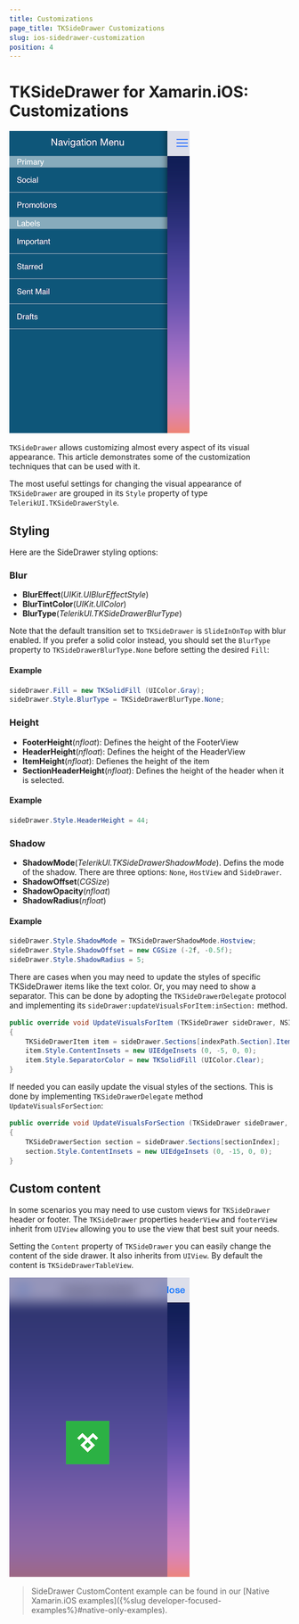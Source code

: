 ```yaml
---
title: Customizations
page_title: TKSideDrawer Customizations
slug: ios-sidedrawer-customization
position: 4
---
```


# TKSideDrawer for Xamarin.iOS: Customizations 

<img src="../images/sidedrawer-customizations001.png"/>

<code>TKSideDrawer</code> allows customizing almost every aspect of its visual appearance. This article demonstrates some of the customization techniques that can be used with it.

The most useful settings for changing the visual appearance of <code>TKSideDrawer</code> are grouped in its <code>Style</code> property of type `TelerikUI.TKSideDrawerStyle`.

## Styling

Here are the SideDrawer styling options:

### Blur

- **BlurEffect**(*UIKit.UIBlurEffectStyle*)
- **BlurTintColor**(*UIKit.UIColor*)
- **BlurType**(*TelerikUI.TKSideDrawerBlurType*)

Note that the default transition set to <code>TKSideDrawer</code> is `SlideInOnTop` with blur enabled. If you prefer a solid color instead, you should set the <code>BlurType</code> property to <code>TKSideDrawerBlurType.None</code> before setting the desired <code>Fill</code>:

#### Example

```C#
sideDrawer.Fill = new TKSolidFill (UIColor.Gray);
sideDrawer.Style.BlurType = TKSideDrawerBlurType.None;
```

### Height

- **FooterHeight**(*nfloat*): Defines the height of the FooterView
- **HeaderHeight**(*nfloat*): Defines the height of the HeaderView
- **ItemHeight**(*nfloat*): Defienes the height of the item
- **SectionHeaderHeight**(*nfloat*): Defines the height of the header when it is selected.

#### Example

```C#
sideDrawer.Style.HeaderHeight = 44;
```

### Shadow

- **ShadowMode**(*TelerikUI.TKSideDrawerShadowMode*). Defins the mode of the shadow. There are three options: `None`, `HostView` and `SideDrawer`.
- **ShadowOffset**(*CGSize*)
- **ShadowOpacity**(*nfloat*)
- **ShadowRadius**(*nfloat*)

#### Example

```C#
sideDrawer.Style.ShadowMode = TKSideDrawerShadowMode.Hostview;
sideDrawer.Style.ShadowOffset = new CGSize (-2f, -0.5f);
sideDrawer.Style.ShadowRadius = 5;
```

There are cases when you may need to update the styles of specific TKSideDrawer items like the text color. Or, you may need to show a separator. This can be done by adopting the <code>TKSideDrawerDelegate</code> protocol and implementing its <code>sideDrawer:updateVisualsForItem:inSection:</code> method.

```C#
public override void UpdateVisualsForItem (TKSideDrawer sideDrawer, NSIndexPath indexPath)
{
    TKSideDrawerItem item = sideDrawer.Sections[indexPath.Section].Items[indexPath.Item];
    item.Style.ContentInsets = new UIEdgeInsets (0, -5, 0, 0);
    item.Style.SeparatorColor = new TKSolidFill (UIColor.Clear);
}
```

If needed you can easily update the visual styles of the sections. This is done by implementing <code>TKSideDrawerDelegate</code> method <code>UpdateVisualsForSection</code>:

```C#
public override void UpdateVisualsForSection (TKSideDrawer sideDrawer, int sectionIndex)
{
    TKSideDrawerSection section = sideDrawer.Sections[sectionIndex];
    section.Style.ContentInsets = new UIEdgeInsets (0, -15, 0, 0);
}
```

## Custom content

In some scenarios you may need to use custom views for <code>TKSideDrawer</code> header or footer. The <code>TKSideDrawer</code> properties <code>headerView</code> and <code>footerView</code> inherit from <code>UIView</code> allowing you to use the view that best suit your needs.

Setting the <code>Content</code> property of <code>TKSideDrawer</code> you can easily change the content of the side drawer. It also inherits from <code>UIView</code>. By default the content is <code>TKSideDrawerTableView</code>.

<img src= "../images/sidedrawer-customizations002.png"/>

> SideDrawer CustomContent example can be found in our [Native Xamarin.iOS examples]({%slug developer-focused-examples%}#native-only-examples).